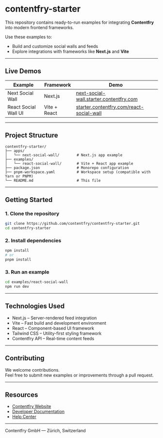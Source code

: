 # contentfry-starter

This repository contains ready-to-run examples for integrating **Contentfry** into modern frontend frameworks.

Use these examples to:
- Build and customize social walls and feeds
- Explore integrations with frameworks like **Next.js** and **Vite**

---

## Live Demos

| Example                   | Framework     | Demo |
|--------------------------|---------------|------|
| Next Social Wall         | Next.js       | [next-social-wall.starter.contentfry.com](https://next-social-wall.starter.contentfry.com) |
| React Social Wall UI     | Vite + React  | [starter.contentfry.com/react-social-wall](https://starter.contentfry.com/react-social-wall) |

---

## Project Structure

```
contentfry-starter/
├── apps/
│   └── next-social-wall/        # Next.js app example
├── examples/
│   └── react-social-wall/       # Vite + React app example
├── package.json                 # Monorepo configuration
├── pnpm-workspace.yaml          # Workspace setup (compatible with Yarn or PNPM)
└── README.md                    # This file
```

---

## Getting Started

### 1. Clone the repository

```bash
git clone https://github.com/contentfry/contentfry-starter.git
cd contentfry-starter
```

### 2. Install dependencies

```bash
npm install
# or
pnpm install
```

### 3. Run an example

```bash
cd examples/react-social-wall
npm run dev
```

---

## Technologies Used

- Next.js – Server-rendered feed integration
- Vite – Fast build and development environment
- React – Component-based UI framework
- Tailwind CSS – Utility-first styling framework
- Contentfry API – Real-time content feeds

---

## Contributing

We welcome contributions.  
Feel free to submit new examples or improvements through a pull request.

---

## Resources

- [Contentfry Website](https://www.contentfry.com)
- [Developer Documentation](https://developer.contentfry.com)
- [Help Center](https://help.contentfry.com)

---

Contentfry GmbH — Zürich, Switzerland
